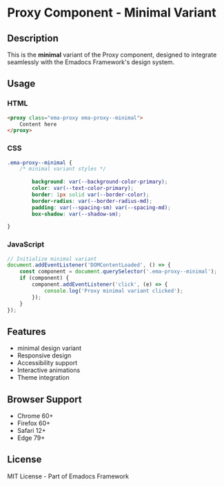 # Proxy Component - Minimal Variant

## Description
This is the **minimal** variant of the Proxy component, designed to integrate seamlessly with the Emadocs Framework's design system.

## Usage

### HTML
```html
<proxy class="ema-proxy ema-proxy--minimal">
    Content here
</proxy>
```

### CSS
```css
.ema-proxy--minimal {
    /* minimal variant styles */
    
        background: var(--background-color-primary);
        color: var(--text-color-primary);
        border: 1px solid var(--border-color);
        border-radius: var(--border-radius-md);
        padding: var(--spacing-sm) var(--spacing-md);
        box-shadow: var(--shadow-sm);
    
}
```

### JavaScript
```javascript
// Initialize minimal variant
document.addEventListener('DOMContentLoaded', () => {
    const component = document.querySelector('.ema-proxy--minimal');
    if (component) {
        component.addEventListener('click', (e) => {
            console.log('Proxy minimal variant clicked');
        });
    }
});
```

## Features
- minimal design variant
- Responsive design
- Accessibility support
- Interactive animations
- Theme integration

## Browser Support
- Chrome 60+
- Firefox 60+
- Safari 12+
- Edge 79+

## License
MIT License - Part of Emadocs Framework
